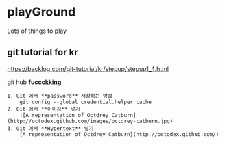 # playGround
Lots of things to play

## git tutorial for kr
https://backlog.com/git-tutorial/kr/stepup/stepup1_4.html

git hub **fuccckking**

    1. Git 에서 **password** 저장하는 방법
        git config --global credential.helper cache 
    2. Git 에서 **이미지** 넣기
        ![A representation of Octdrey Catburn](http://octodex.github.com/images/octdrey-catburn.jpg)
    3. Git 에서 **Hypertext** 넣기
        [A representation of Octdrey Catburn](http://octodex.github.com/)

